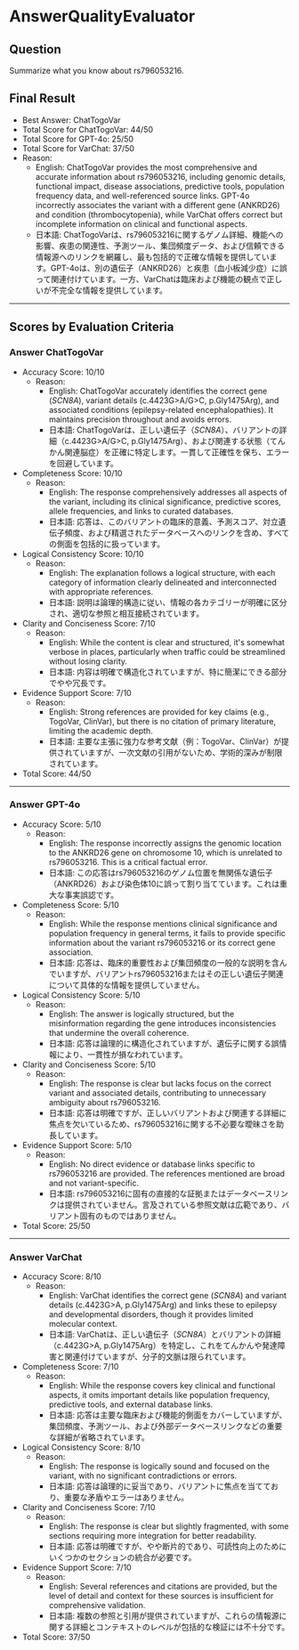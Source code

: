 # AnswerQualityEvaluator

## Question

Summarize what you know about rs796053216.

## Final Result

- Best Answer: ChatTogoVar
- Total Score for ChatTogoVar: 44/50
- Total Score for GPT-4o: 25/50
- Total Score for VarChat: 37/50
- Reason:
  - English: ChatTogoVar provides the most comprehensive and accurate information about rs796053216, including genomic details, functional impact, disease associations, predictive tools, population frequency data, and well-referenced source links. GPT-4o incorrectly associates the variant with a different gene (ANKRD26) and condition (thrombocytopenia), while VarChat offers correct but incomplete information on clinical and functional aspects.
  - 日本語: ChatTogoVarは、rs796053216に関するゲノム詳細、機能への影響、疾患の関連性、予測ツール、集団頻度データ、および信頼できる情報源へのリンクを網羅し、最も包括的で正確な情報を提供しています。GPT-4oは、別の遺伝子（ANKRD26）と疾患（血小板減少症）に誤って関連付けています。一方、VarChatは臨床および機能の観点で正しいが不完全な情報を提供しています。

---

## Scores by Evaluation Criteria

### Answer ChatTogoVar
- Accuracy Score: 10/10
  - Reason: 
    - English: ChatTogoVar accurately identifies the correct gene (*SCN8A*), variant details (c.4423G>A/G>C, p.Gly1475Arg), and associated conditions (epilepsy-related encephalopathies). It maintains precision throughout and avoids errors.
    - 日本語: ChatTogoVarは、正しい遺伝子（*SCN8A*）、バリアントの詳細（c.4423G>A/G>C, p.Gly1475Arg）、および関連する状態（てんかん関連脳症）を正確に特定します。一貫して正確性を保ち、エラーを回避しています。
- Completeness Score: 10/10
  - Reason: 
    - English: The response comprehensively addresses all aspects of the variant, including its clinical significance, predictive scores, allele frequencies, and links to curated databases.
    - 日本語: 応答は、このバリアントの臨床的意義、予測スコア、対立遺伝子頻度、および精選されたデータベースへのリンクを含め、すべての側面を包括的に扱っています。
- Logical Consistency Score: 10/10
  - Reason: 
    - English: The explanation follows a logical structure, with each category of information clearly delineated and interconnected with appropriate references.
    - 日本語: 説明は論理的構造に従い、情報の各カテゴリーが明確に区分され、適切な参照と相互接続されています。
- Clarity and Conciseness Score: 7/10
  - Reason: 
    - English: While the content is clear and structured, it's somewhat verbose in places, particularly when traffic could be streamlined without losing clarity.
    - 日本語: 内容は明確で構造化されていますが、特に簡潔にできる部分でやや冗長です。
- Evidence Support Score: 7/10
  - Reason: 
    - English: Strong references are provided for key claims (e.g., TogoVar, ClinVar), but there is no citation of primary literature, limiting the academic depth.
    - 日本語: 主要な主張に強力な参考文献（例：TogoVar、ClinVar）が提供されていますが、一次文献の引用がないため、学術的深みが制限されています。
- Total Score: 44/50

---

### Answer GPT-4o
- Accuracy Score: 5/10
  - Reason: 
    - English: The response incorrectly assigns the genomic location to the ANKRD26 gene on chromosome 10, which is unrelated to rs796053216. This is a critical factual error.
    - 日本語: この応答はrs796053216のゲノム位置を無関係な遺伝子（ANKRD26）および染色体10に誤って割り当てています。これは重大な事実誤認です。
- Completeness Score: 5/10
  - Reason: 
    - English: While the response mentions clinical significance and population frequency in general terms, it fails to provide specific information about the variant rs796053216 or its correct gene association.
    - 日本語: 応答は、臨床的重要性および集団頻度の一般的な説明を含んでいますが、バリアントrs796053216またはその正しい遺伝子関連について具体的な情報を提供していません。
- Logical Consistency Score: 5/10
  - Reason: 
    - English: The answer is logically structured, but the misinformation regarding the gene introduces inconsistencies that undermine the overall coherence.
    - 日本語: 応答は論理的に構造化されていますが、遺伝子に関する誤情報により、一貫性が損なわれています。
- Clarity and Conciseness Score: 5/10
  - Reason: 
    - English: The response is clear but lacks focus on the correct variant and associated details, contributing to unnecessary ambiguity about rs796053216.
    - 日本語: 応答は明確ですが、正しいバリアントおよび関連する詳細に焦点を欠いているため、rs796053216に関する不必要な曖昧さを助長しています。
- Evidence Support Score: 5/10
  - Reason: 
    - English: No direct evidence or database links specific to rs796053216 are provided. The references mentioned are broad and not variant-specific.
    - 日本語: rs796053216に固有の直接的な証拠またはデータベースリンクは提供されていません。言及されている参照文献は広範であり、バリアント固有のものではありません。
- Total Score: 25/50

---

### Answer VarChat
- Accuracy Score: 8/10
  - Reason: 
    - English: VarChat identifies the correct gene (*SCN8A*) and variant details (c.4423G>A, p.Gly1475Arg) and links these to epilepsy and developmental disorders, though it provides limited molecular context.
    - 日本語: VarChatは、正しい遺伝子（*SCN8A*）とバリアントの詳細（c.4423G>A, p.Gly1475Arg）を特定し、これをてんかんや発達障害と関連付けていますが、分子的文脈は限られています。
- Completeness Score: 7/10
  - Reason: 
    - English: While the response covers key clinical and functional aspects, it omits important details like population frequency, predictive tools, and external database links.
    - 日本語: 応答は主要な臨床および機能的側面をカバーしていますが、集団頻度、予測ツール、および外部データベースリンクなどの重要な詳細が省略されています。
- Logical Consistency Score: 8/10
  - Reason: 
    - English: The response is logically sound and focused on the variant, with no significant contradictions or errors.
    - 日本語: 応答は論理的に妥当であり、バリアントに焦点を当てており、重要な矛盾やエラーはありません。
- Clarity and Conciseness Score: 7/10
  - Reason: 
    - English: The response is clear but slightly fragmented, with some sections requiring more integration for better readability.
    - 日本語: 応答は明確ですが、やや断片的であり、可読性向上のためにいくつかのセクションの統合が必要です。
- Evidence Support Score: 7/10
  - Reason: 
    - English: Several references and citations are provided, but the level of detail and context for these sources is insufficient for comprehensive validation.
    - 日本語: 複数の参照と引用が提供されていますが、これらの情報源に関する詳細とコンテキストのレベルが包括的な検証には不十分です。
- Total Score: 37/50